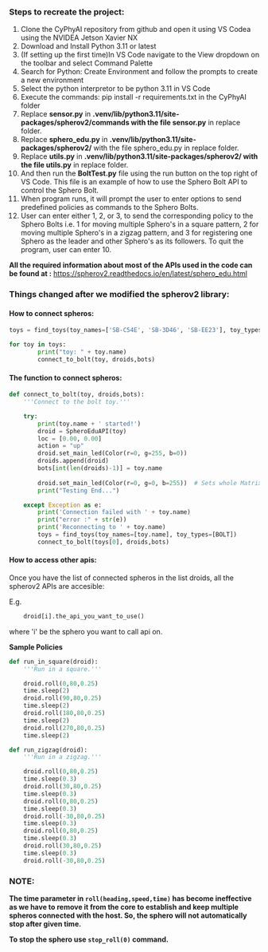 ### Steps to recreate the project:
1) Clone the CyPhyAI repository from github and open it using VS Codea using the NVIDEA Jetson Xavier NX
2) Download and Install Python 3.11 or latest
3) (If setting up the first time)In VS Code navigate to the View dropdown on the toolbar and select Command Palette
4) Search for Python: Create Environment and follow the prompts to create a new environment
3) Select the python interpretor to be python 3.11 in VS Code
4) Execute the commands: pip install -r requirements.txt in the CyPhyAI folder
5) Replace **sensor.py** in **.venv/lib/python3.11/site-packages/spherov2/commands with the file sensor.py** in replace folder.
6) Replace **sphero_edu.py** in **.venv/lib/python3.11/site-packages/spherov2/** with the file sphero_edu.py in replace folder.
7) Replace **utils.py** in **.venv/lib/python3.11/site-packages/spherov2/ with the file utils.py** in replace folder.
8) And then run the **BoltTest.py** file using the run button on the top right of VS Code. This file is an example of how to use the Sphero Bolt API to control the Sphero Bolt.
9) When program runs, it will prompt the user to enter options to send predefined policies as commands to the Sphero Bolts.
10) User can enter either 1, 2, or 3, to send the corresponding policy to the Sphero Bolts i.e. 1 for moving multiple Sphero's in a square pattern, 2 for moving multiple Sphero's in a zigzag pattern, and 3 for registering one Sphero as the leader and other Sphero's as its followers. To quit the program, user can enter 10.

**All the required information about most of the APIs used in the code can be found at :**
https://spherov2.readthedocs.io/en/latest/sphero_edu.html


### Things changed after we modified the spherov2 library:

#### How to connect spheros:

```python
toys = find_toys(toy_names=['SB-C54E', 'SB-3D46', 'SB-EE23'], toy_types=[BOLT]) 

for toy in toys:
        print("toy: " + toy.name)
        connect_to_bolt(toy, droids,bots)
```

#### The function to connect spheros:

```python
def connect_to_bolt(toy, droids,bots):
    '''Connect to the bolt toy.'''

    try:
        print(toy.name + ' started!')
        droid = SpheroEduAPI(toy)
        loc = [0.00, 0.00]
        action = "up"
        droid.set_main_led(Color(r=0, g=255, b=0))
        droids.append(droid)
        bots[int(len(droids)-1)] = toy.name
        
        droid.set_main_led(Color(r=0, g=0, b=255))  # Sets whole Matrix
        print("Testing End...")

    except Exception as e:
        print('Connection failed with ' + toy.name)
        print("error :" + str(e))
        print('Reconnecting to ' + toy.name)
        toys = find_toys(toy_names=[toy.name], toy_types=[BOLT])
        connect_to_bolt(toys[0], droids,bots)

```


#### How to access other apis:
Once you have the list of connected spheros in the list droids, all the spherov2 APIs are accesible:

E.g.
```python
    droid[i].the_api_you_want_to_use() 
```
   where 'i' be the sphero you want to call api on.

**Sample Policies**

```python
def run_in_square(droid): 
    '''Run in a square.'''

    droid.roll(0,80,0.25)
    time.sleep(2)
    droid.roll(90,80,0.25)
    time.sleep(2)
    droid.roll(180,80,0.25)
    time.sleep(2)
    droid.roll(270,80,0.25)
    time.sleep(2)

def run_zigzag(droid):
    '''Run in a zigzag.'''

    droid.roll(0,80,0.25)
    time.sleep(0.3)
    droid.roll(30,80,0.25)
    time.sleep(0.3)
    droid.roll(0,80,0.25)
    time.sleep(0.3)
    droid.roll(-30,80,0.25)
    time.sleep(0.3)
    droid.roll(0,80,0.25)
    time.sleep(0.3)
    droid.roll(30,80,0.25)
    time.sleep(0.3)
    droid.roll(-30,80,0.25)
```

### NOTE: 

**The time parameter in ```roll(heading,speed,time)``` has become ineffective as we have to remove it from the core to establish and keep multiple spheros connected with the host. So, the sphero will not automatically stop after given time.**

**To stop the sphero use ```stop_roll(0)``` command.**

